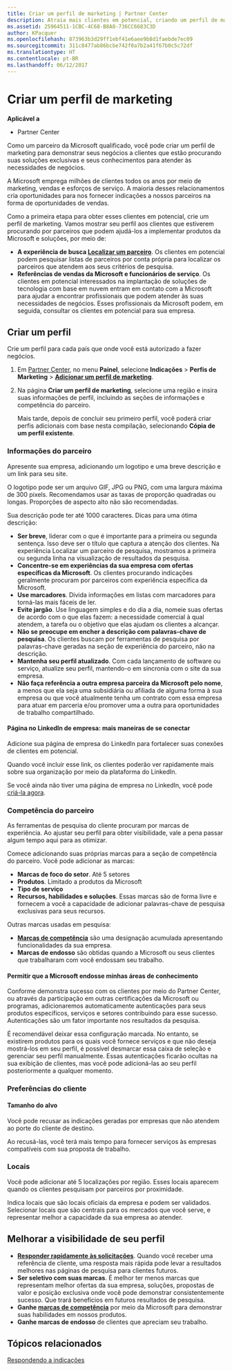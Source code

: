 ```yaml
---
title: Criar um perfil de marketing | Partner Center
description: Atraia mais clientes em potencial, criando um perfil de marketing no Partner Center.
ms.assetid: 25964511-1CBC-4C68-B8A8-736CC6683C3D
author: KPacquer
ms.openlocfilehash: 873963b3d29ff1ebf41e6aee9b8d1faebde7ec09
ms.sourcegitcommit: 311c8477ab86bcbe742f0a7b2a41f67b0c5c72df
ms.translationtype: HT
ms.contentlocale: pt-BR
ms.lasthandoff: 06/12/2017
---
```

# <a name="create-a-marketing-profile"></a>Criar um perfil de marketing

**Aplicável a**

-  Partner Center

Como um parceiro da Microsoft qualificado, você pode criar um perfil de marketing para demonstrar seus negócios a clientes que estão procurando suas soluções exclusivas e seus conhecimentos para atender às necessidades de negócios.

A Microsoft emprega milhões de clientes todos os anos por meio de marketing, vendas e esforços de serviço. A maioria desses relacionamentos cria oportunidades para nos fornecer indicações a nossos parceiros na forma de oportunidades de vendas. 

Como a primeira etapa para obter esses clientes em potencial, crie um perfil de marketing. Vamos mostrar seu perfil aos clientes que estiverem procurando por parceiros que podem ajudá-los a implementar produtos da Microsoft e soluções, por meio de:

*  **A experiência de busca [Localizar um parceiro](https://partnercenter.microsoft.com/pcv/search)**. Os clientes em potencial podem pesquisar listas de parceiros por conta própria para localizar os parceiros que atendem aos seus critérios de pesquisa. 
*  **Referências de vendas da Microsoft e funcionários de serviço**. Os clientes em potencial interessados na implantação de soluções de tecnologia com base em nuvem entram em contato com a Microsoft para ajudar a encontrar profissionais que podem atender às suas necessidades de negócios. Esses profissionais da Microsoft podem, em seguida, consultar os clientes em potencial para sua empresa.

## <a name="create-a-profile"></a>Criar um perfil

Crie um perfil para cada país que onde você está autorizado a fazer negócios.

1.  Em [Partner Center](http://go.microsoft.com/fwlink/p/?LinkId=808956), no menu **Painel**, selecione **Indicações** &gt; **Perfis de Marketing** &gt; **[Adicionar um perfil de marketing](https://partnercenter.microsoft.com/pcv/publishing)**.

2.  Na página **Criar um perfil de marketing**, selecione uma região e insira suas informações de perfil, incluindo as seções de informações e competência do parceiro.

    Mais tarde, depois de concluir seu primeiro perfil, você poderá criar perfis adicionais com base nesta compilação, selecionando **Cópia de um perfil existente**.

### <a href="" id="partner_info"></a>Informações do parceiro

Apresente sua empresa, adicionando um logotipo e uma breve descrição e um link para seu site. 

O logotipo pode ser um arquivo GIF, JPG ou PNG, com uma largura máxima de 300 pixels. Recomendamos usar as taxas de proporção quadradas ou longas. Proporções de aspecto alto não são recomendadas.

Sua descrição pode ter até 1000 caracteres. Dicas para uma ótima descrição: 

*  **Ser breve**, liderar com o que é importante para a primeira ou segunda sentença. Isso deve ser o título que captura a atenção dos clientes. Na experiência Localizar um parceiro de pesquisa, mostramos a primeira ou segunda linha na visualização de resultados da pesquisa.
*  **Concentre-se em experiências da sua empresa com ofertas específicas da Microsoft**. Os clientes procurando indicações geralmente procuram por parceiros com experiência específica da Microsoft.
*  **Use marcadores**. Divida informações em listas com marcadores para torná-las mais fáceis de ler.
*  **Evite jargão**. Use linguagem simples e do dia a dia, nomeie suas ofertas de acordo com o que elas fazem: a necessidade comercial à qual atendem, a tarefa ou o objetivo que elas ajudam os clientes a alcançar.
*  **Não se preocupe em encher a descrição com palavras-chave de pesquisa**. Os clientes buscam por ferramentas de pesquisa por palavras-chave geradas na seção de experiência do parceiro, não na descrição.
*  **Mantenha seu perfil atualizado**. Com cada lançamento de software ou serviço, atualize seu perfil, mantendo-o em sincronia com o site da sua empresa.
*  **Não faça referência a outra empresa parceira da Microsoft pelo nome**, a menos que ela seja uma subsidiária ou afiliada de alguma forma à sua empresa ou que você atualmente tenha um contrato com essa empresa para atuar em parceria e/ou promover uma a outra para oportunidades de trabalho compartilhado.

#### <a href="" id="linkedin"></a> Página no LinkedIn de empresa: mais maneiras de se conectar

Adicione sua página de empresa do LinkedIn para fortalecer suas conexões de clientes em potencial. 

Quando você incluir esse link, os clientes poderão ver rapidamente mais sobre sua organização por meio da plataforma do LinkedIn.

Se você ainda não tiver uma página de empresa no LinkedIn, você pode [criá-la agora](https://www.linkedin.com/company-beta/setup/new/).

### <a name="partner-expertise"></a>Competência do parceiro

As ferramentas de pesquisa do cliente procuram por marcas de experiência. Ao ajustar seu perfil para obter visibilidade, vale a pena passar algum tempo aqui para as otimizar.

Comece adicionando suas próprias marcas para a seção de competência do parceiro. Você pode adicionar as marcas: 

*  **Marcas de foco do setor**. Até 5 setores
*  **Produtos**. Limitado a produtos da Microsoft
*  **Tipo de serviço** 
*  **Recursos, habilidades e soluções**. Essas marcas são de forma livre e fornecem a você a capacidade de adicionar palavras-chave de pesquisa exclusivas para seus recursos.

Outras marcas usadas em pesquisa:
*  **[Marcas de competência](https://partner.microsoft.com/membership/competencies)** são uma designação acumulada apresentando funcionalidades da sua empresa.
*  **Marcas de endosso** são obtidas quando a Microsoft ou seus clientes que trabalharam com você endossam seu trabalho.

#### <a href="" id="#allow_us_to_endorse_areas_of_expertise"></a>Permitir que a Microsoft endosse minhas áreas de conhecimento

Conforme demonstra sucesso com os clientes por meio do Partner Center, ou através da participação em outras certificações da Microsoft ou programas, adicionaremos automaticamente autenticações para seus produtos específicos, serviços e setores contribuindo para esse sucesso. Autenticações são um fator importante nos resultados da pesquisa.

É recomendável deixar essa configuração marcada. No entanto, se existirem produtos para os quais você fornece serviços e que não deseja mostrá-los em seu perfil, é possível desmarcar essa caixa de seleção e gerenciar seu perfil manualmente. Essas autenticações ficarão ocultas na sua exibição de clientes, mas você pode adicioná-las ao seu perfil posteriormente a qualquer momento.

### <a name="customer-preferences"></a>Preferências do cliente

#### <a href="" id="#target_size"></a>Tamanho do alvo

Você pode recusar as indicações geradas por empresas que não atendem ao porte do cliente de destino.

Ao recusá-las, você terá mais tempo para fornecer serviços às empresas compatíveis com sua proposta de trabalho.

### <a href="" id="#locations"></a> Locais

Você pode adicionar até 5 localizações por região. Esses locais aparecem quando os clientes pesquisam por parceiros por proximidade. 

Indica locais que são locais oficiais da empresa e podem ser validados. Selecionar locais que são centrais para os mercados que você serve, e representar melhor a capacidade da sua empresa ao atender.

## <a name="improve-the-visibility-of-your-profile"></a>Melhorar a visibilidade de seu perfil 

*  **[Responder rapidamente às solicitações](responding-to-referrals.md)**. Quando você receber uma referência de cliente, uma resposta mais rápida pode levar a resultados melhores nas páginas de pesquisa para clientes futuros.
*  **Ser seletivo com suas marcas**.  É melhor ter menos marcas que representam melhor ofertas da sua empresa, soluções, propostas de valor e posição exclusiva onde você pode demonstrar consistentemente sucesso.  Que trará benefícios em futuros resultados de pesquisa.
*  **Ganhe [marcas de competência](https://partner.microsoft.com/membership/competencies)** por meio da Microsoft para demonstrar suas habilidades em nossos produtos.
*  **Ganhe marcas de endosso** de clientes que apreciam seu trabalho.

## <a name="related-topics"></a>Tópicos relacionados
[Respondendo a indicações](responding-to-referrals.md)